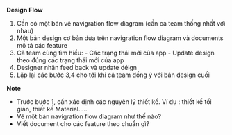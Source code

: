 **Design Flow**
  1. Cần có một bản vẽ navigration flow diagram (cần cả team thống nhất với nhau)
  2. Một bản design cơ bản dựa trên navigration flow diagram và documents mô tả các feature
  3. Cả team cùng tìm hiểu:
    - Các trạng thái mới của app
    - Update design theo đúng các trạng thái mới của app
  4. Designer nhận feed back và update déign
  5. Lặp lại các bước 3,4 cho tới khi cả team đồng ý với bản design cuối

**Note**

- Trước bước 1, cần xác định các nguyên lý thiết kế. Ví dụ : thiết kế tối giản, thiết kế Material.....
- Vẽ một bản navigration flow diagram như thế nào?
- Viết document cho các feature theo chuẩn gì?